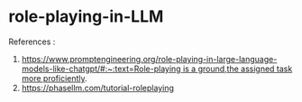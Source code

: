 # role-playing-in-LLM


References :

1. [https://www.promptengineering.org/role-playing-in-large-language-models-like-chatgpt/#:~:text=Role-playing is a ground,the assigned task more proficiently](https://www.promptengineering.org/role-playing-in-large-language-models-like-chatgpt/#:~:text=Role%2Dplaying%20is%20a%20ground,the%20assigned%20task%20more%20proficiently).
2. https://phasellm.com/tutorial-roleplaying
